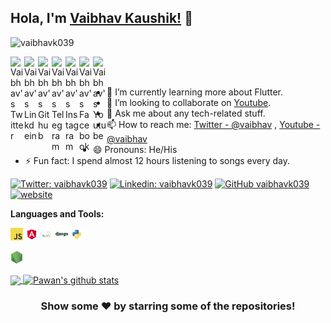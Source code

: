 
 ## Hola, I'm [Vaibhav Kaushik!](https://vaibhav-live-portfolio.herokuapp.com/) 👋
<p align="left"> <img src="https://komarev.com/ghpvc/?username=vaibhavk039&label=Views&color=blue&style=plastic" alt="vaibhavk039" /> </p>

<a href="https://twitter.com/Vaibhav40637876">
  <img align="left" alt="Vaibhav's Twitter" width="22px" src="https://cdn.jsdelivr.net/npm/simple-icons@v3/icons/twitter.svg" />
</a>
<a href="https://www.linkedin.com/in/vaibhav-kaushik-758433122/">
  <img align="left" alt="Vaibhav's Linkdein" width="22px" src="https://cdn.jsdelivr.net/npm/simple-icons@v3/icons/linkedin.svg" />
</a>
<a href="https://github.com/iampawan">
  <img align="left" alt="Vaibhav's Github" width="22px" src="https://cdn.jsdelivr.net/npm/simple-icons@v3/icons/github.svg" />
</a>
<a href="https://t.me/vaibhavk039">
  <img align="left" alt="Vaibhav's Telegram" width="22px" src="https://cdn.jsdelivr.net/npm/simple-icons@v3/icons/telegram.svg" />
</a>
<a href="https://instagram.com/vaibhavk039/">
  <img align="left" alt="Vaibhav's Instagram" width="22px" src="https://cdn.jsdelivr.net/npm/simple-icons@v3/icons/instagram.svg" />
</a>
<a href="https://www.facebook.com/vibhu.sharma.963871/">
  <img align="left" alt="Vaibhav's Facebook" width="22px" src="https://cdn.jsdelivr.net/npm/simple-icons@v3/icons/facebook.svg" />
</a>
<a href="https://www.youtube.com/channel/UC0C5gqyEGXUhtCrBBf1DLqw">
  <img align="left" alt="Vaibhav's Youtube" width="22px" src="https://cdn.jsdelivr.net/npm/simple-icons@v3/icons/youtube.svg" />
</a>

<br/>
<br/>



- 🌱 I’m currently learning more about Flutter.
- 👯 I’m looking to collaborate on [Youtube](https://www.youtube.com/channel/UC0C5gqyEGXUhtCrBBf1DLqw).
- 💬 Ask me about any tech-related stuff.
- 📫 How to reach me: [Twitter - @vaibhav](https://twitter.com/Vaibhav40637876) , [Youtube - @vaibhav](https://www.youtube.com/channel/UC0C5gqyEGXUhtCrBBf1DLqw)
- 😄 Pronouns: He/His
- ⚡ Fun fact: I spend almost 12 hours listening to songs every day.

[![Twitter: vaibhavk039](https://img.shields.io/twitter/follow/vaibhav?style=social)](https://twitter.com/Vaibhav40637876)
[![Linkedin: vaibhavk039](https://img.shields.io/badge/-vaibhav-blue?style=flat-square&logo=Linkedin&logoColor=white&link=https://www.linkedin.com/in/imthepk/)](https://www.linkedin.com/in/vaibhav-kaushik-758433122/)
[![GitHub vaibhavk039](https://img.shields.io/github/followers/iampawan?label=follow&style=social)](https://github.com/vaibhavk039)
[![website](https://img.shields.io/badge/PortfolioWebsite-vaibhav-2648ff?style=flat-square&logo=google-chrome)](https://vaibhav-live-portfolio.herokuapp.com/)


**Languages and Tools:**  


<code><img height="20" src="https://raw.githubusercontent.com/github/explore/80688e429a7d4ef2fca1e82350fe8e3517d3494d/topics/javascript/javascript.png"></code>
<code><img height="20" src="https://raw.githubusercontent.com/github/explore/80688e429a7d4ef2fca1e82350fe8e3517d3494d/topics/angular/angular.png"></code>
<code><img height="20" src="https://raw.githubusercontent.com/github/explore/80688e429a7d4ef2fca1e82350fe8e3517d3494d/topics/mysql/mysql.png"></code>
<code><img height="20" src="https://raw.githubusercontent.com/github/explore/80688e429a7d4ef2fca1e82350fe8e3517d3494d/topics/django/django.png"></code>
<code><img height="20" src="https://raw.githubusercontent.com/github/explore/80688e429a7d4ef2fca1e82350fe8e3517d3494d/topics/python/python.png"></code>

<code><img height="20" src="https://raw.githubusercontent.com/github/explore/80688e429a7d4ef2fca1e82350fe8e3517d3494d/topics/nodejs/nodejs.png"></code>    

<a href="https://github.com/vaibhavk039">
  <img align="center" src="https://github-readme-stats.vercel.app/api/top-langs/?username=vaibhavk039&theme=light&hide_langs_below=1" />
</a>
<a href="https://github.com/vaibhavk039">
 <img align="center" src="https://github-readme-stats.vercel.app/api?username=vaibhavk039&show_icons=true&theme=light&line_height=27" alt="Pawan's github stats"/>
</a>


<div align="center">

### Show some ❤️ by starring some of the repositories!

</div>
